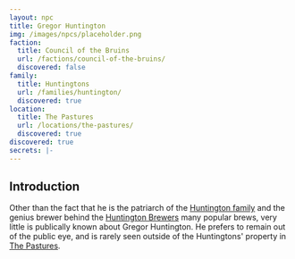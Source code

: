 ```yaml
---
layout: npc
title: Gregor Huntington
img: /images/npcs/placeholder.png
faction:
  title: Council of the Bruins
  url: /factions/council-of-the-bruins/
  discovered: false
family:
  title: Huntingtons
  url: /families/huntington/
  discovered: true
location:
  title: The Pastures
  url: /locations/the-pastures/
  discovered: true
discovered: true
secrets: |-
---
```

## Introduction
Other than the fact that he is the patriarch of the [Huntington family](../../families/huntington/) and the genius brewer behind the [Huntington Brewers](../../locations/huntington-brewers/) many popular brews, very little is publically known about Gregor Huntington. He prefers to remain out of the public eye, and is rarely seen outside of the Huntingtons' property in [The Pastures](../../locations/the-pastures/).
